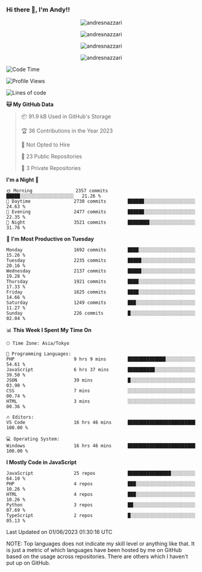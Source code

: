 ### Hi there 👋, I'm Andy!!

<p align="center" >
  <img src="https://github-profile-trophy.vercel.app/?username=AndresNazzari&theme=dracula&column=-1" alt="andresnazzari"/>
</p>

<p align="center">
  <img  src="https://github-readme-stats.vercel.app/api?username=AndresNazzari&count_private=true&show_icons=true&theme=dracula" alt="andresnazzari"/>
</p>
<p align="center">
  <img  src="https://github-readme-stats.vercel.app/api/top-langs/?username=AndresNazzari&layout=compact" alt="andresnazzari"/>
</p>
<p align="center" >
  <img src="https://github-readme-stats.vercel.app/api/wakatime?username=AndresNazzari" alt="andresnazzari"/>
</p>

<!--START_SECTION:waka-->
![Code Time](http://img.shields.io/badge/Code%20Time-542%20hrs%2036%20mins-blue)

![Profile Views](http://img.shields.io/badge/Profile%20Views-0-blue)

![Lines of code](https://img.shields.io/badge/From%20Hello%20World%20I%27ve%20Written-6.2%20million%20lines%20of%20code-blue)

**🐱 My GitHub Data** 

> 📦 91.9 kB Used in GitHub's Storage 
 > 
> 🏆 36 Contributions in the Year 2023
 > 
> 🚫 Not Opted to Hire
 > 
> 📜 23 Public Repositories 
 > 
> 🔑 3 Private Repositories 
 > 
**I'm a Night 🦉** 

```text
🌞 Morning                2357 commits        █████░░░░░░░░░░░░░░░░░░░░   21.26 % 
🌆 Daytime                2730 commits        ██████░░░░░░░░░░░░░░░░░░░   24.63 % 
🌃 Evening                2477 commits        ██████░░░░░░░░░░░░░░░░░░░   22.35 % 
🌙 Night                  3521 commits        ████████░░░░░░░░░░░░░░░░░   31.76 % 
```
📅 **I'm Most Productive on Tuesday** 

```text
Monday                   1692 commits        ████░░░░░░░░░░░░░░░░░░░░░   15.26 % 
Tuesday                  2235 commits        █████░░░░░░░░░░░░░░░░░░░░   20.16 % 
Wednesday                2137 commits        █████░░░░░░░░░░░░░░░░░░░░   19.28 % 
Thursday                 1921 commits        ████░░░░░░░░░░░░░░░░░░░░░   17.33 % 
Friday                   1625 commits        ████░░░░░░░░░░░░░░░░░░░░░   14.66 % 
Saturday                 1249 commits        ███░░░░░░░░░░░░░░░░░░░░░░   11.27 % 
Sunday                   226 commits         █░░░░░░░░░░░░░░░░░░░░░░░░   02.04 % 
```


📊 **This Week I Spent My Time On** 

```text
🕑︎ Time Zone: Asia/Tokyo

💬 Programming Languages: 
PHP                      9 hrs 9 mins        ██████████████░░░░░░░░░░░   54.61 % 
JavaScript               6 hrs 37 mins       ██████████░░░░░░░░░░░░░░░   39.50 % 
JSON                     39 mins             █░░░░░░░░░░░░░░░░░░░░░░░░   03.90 % 
CSS                      7 mins              ░░░░░░░░░░░░░░░░░░░░░░░░░   00.74 % 
HTML                     3 mins              ░░░░░░░░░░░░░░░░░░░░░░░░░   00.36 % 

🔥 Editors: 
VS Code                  16 hrs 46 mins      █████████████████████████   100.00 % 

💻 Operating System: 
Windows                  16 hrs 46 mins      █████████████████████████   100.00 % 
```

**I Mostly Code in JavaScript** 

```text
JavaScript               25 repos            ████████████████░░░░░░░░░   64.10 % 
PHP                      4 repos             ███░░░░░░░░░░░░░░░░░░░░░░   10.26 % 
HTML                     4 repos             ███░░░░░░░░░░░░░░░░░░░░░░   10.26 % 
Python                   3 repos             ██░░░░░░░░░░░░░░░░░░░░░░░   07.69 % 
TypeScript               2 repos             █░░░░░░░░░░░░░░░░░░░░░░░░   05.13 % 
```




 Last Updated on 01/06/2023 01:30:16 UTC
<!--END_SECTION:waka-->

NOTE: Top languages does not indicate my skill level or anything like that. It is just a metric of which languages have been hosted by me on GitHub based on the usage across repositories. There are others which I haven't put up on GitHub.

<!-- Here are some ideas to get you started:

-   🔭 I’m currently working on ...
-   🌱 I’m currently learning ...
-   👯 I’m looking to collaborate on ...
-   🤔 I’m looking for help with ...
-   💬 Ask me about ...
-   📫 How to reach me: ...
-   😄 Pronouns: ...
-   ⚡ Fun fact: ... -->
